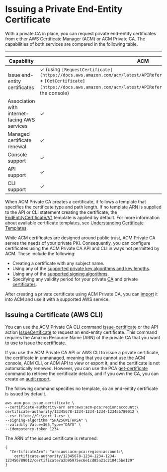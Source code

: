 # Issuing a Private End\-Entity Certificate<a name="PcaIssueCert"></a>

With a private CA in place, you can request private end\-entity certificates from either AWS Certificate Manager \(ACM\) or ACM Private CA\. The capabilities of both services are compared in the following table\.


****  

|  Capability  |  ACM  |  ACM Private CA  | 
| --- | --- | --- | 
|  Issue end\-entity certificates  |  ✓ \(using `[RequestCertificate](https://docs.aws.amazon.com/acm/latest/APIReference/API_RequestCertificate.html)` \+ `[GetCertificate](https://docs.aws.amazon.com/acm/latest/APIReference/API_GetCertificate.html)` or the console\)  |  ✓ \(using `[IssueCertificate](https://docs.aws.amazon.com/acm-pca/latest/APIReference/API_IssueCertificate.html)`\)  | 
|  Association with internet\-facing AWS services  |  ✓  |  Not supported  | 
| Managed certificate renewal | ✓ | Indirectly [supported](https://docs.aws.amazon.com/acm/latest/userguide/managed-renewal.html) though ACM | 
|  Console support  |  ✓  |  Not supported  | 
|  API support  |  ✓  |  ✓  | 
|  CLI support  |  ✓  |  ✓  | 

When ACM Private CA creates a certificate, it follows a template that specifies the certificate type and path length\. If no template ARN is supplied to the API or CLI statement creating the certificate, the [EndEntityCertificate/V1](UsingTemplates.md#EndEntityCertificate-V1) template is applied by default\. For more information about available certificate templates, see [Understanding Certificate Templates](UsingTemplates.md)\.

While ACM certificates are designed around public trust, ACM Private CA serves the needs of your private PKI\. Consequently, you can configure certificates using the ACM Private CA API and CLI in ways not permitted by ACM\. These include the following:
+ Creating a certificate with any subject name\.
+ Using any of the [supported private key algorithms and key lengths](https://docs.aws.amazon.com/acm-pca/latest/userguide/supported-algorithms.html)\.
+ Using any of the [supported signing algorithms](https://docs.aws.amazon.com/acm-pca/latest/userguide/supported-algorithms.html)\.
+ Specifying any validity period for your private [CA](PcaCreateCa.html) and private [certificates](PcaIssueCert.html)\.

After creating a private certificate using ACM Private CA, you can [import](https://docs.aws.amazon.com/acm/latest/userguide/import-certificate-api-cli.html) it into ACM and use it with a supported AWS service\.

## Issuing a Certificate \(AWS CLI\)<a name="IssueCertCli"></a>

You can use the ACM Private CA CLI command [issue\-certificate](https://docs.aws.amazon.com/cli/latest/reference/acm-pca/issue-certificate.html) or the API action [IssueCertificate](https://docs.aws.amazon.com/acm-pca/latest/APIReference/API_IssueCertificate.html) to request an end\-entity certificate\. This command requires the Amazon Resource Name \(ARN\) of the private CA that you want to use to issue the certificate\.

If you use the ACM Private CA API or AWS CLI to issue a private certificate, the certificate in unmanaged, meaning that you cannot use the ACM console, ACM CLI, or ACM API to view or export it, and the certificate is not automatically renewed\. However, you can use the PCA [get\-certificate](https://docs.aws.amazon.com/cli/latest/reference/acm-pca/get-certificate.html) command to retrieve the certificate details, and if you own the CA, you can create an [audit report](PcaAuditReport.md)\.

The following command specifies no template, so an end\-entity certificate is issued by default\.

```
aws acm-pca issue-certificate \
--certificate-authority-arn arn:aws:acm-pca:region:account:\
certificate-authority/12345678-1234-1234-1234-123456789012 \
--csr fileb://C:\cert_1.csr \
--signing-algorithm "SHA256WITHRSA" \
--validity Value=365,Type="DAYS" \
--idempotency-token 1234
```

The ARN of the issued certificate is returned:

```
{
  "CertificateArn": "arn:aws:acm-pca:region:account:\
    certificate-authority/12345678-1234-1234-1234-123456789012/certificate/a2b95975ec6e1cd85a21c2104c5be129"
}
```